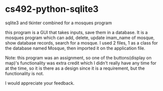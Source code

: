 # cs492-python-sqlite3
sqlite3 and tkinter combined for a mosques program

this program is a GUI that takes inputs, save them in a database.
It is a mosques program which can add, delete, update imam_name of mosque, show database records, search for a mosque.
I used 2 files, 1 as a class for the database named Mosque, then imported it on the application file.


Note: this program was an assignment, so one of the buttons(display on map)'s functionality was extra credit which I didn't really have any time for at the time, so it is there as a design since it is a requirement, but the functionality is not.


I would appreciate your feedback.
